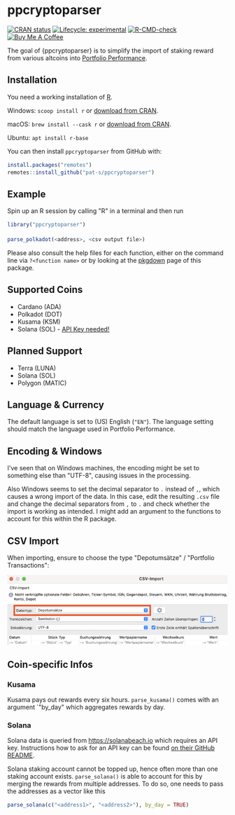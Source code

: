 
# ppcryptoparser

<!-- badges: start -->
[![CRAN status](https://www.r-pkg.org/badges/version/ppcryptoparser)](https://CRAN.R-project.org/package=ppcryptoparser)
[![Lifecycle: experimental](https://img.shields.io/badge/lifecycle-experimental-orange.svg)](https://lifecycle.r-lib.org/articles/stages.html#experimental)
[![R-CMD-check](https://github.com/pat-s/ppcryptoparser/workflows/R-CMD-check/badge.svg)](https://github.com/pat-s/ppcryptoparser/actions)
<a href="https://www.buymeacoffee.com/patrickschratz" target="_blank"><img src="https://cdn.buymeacoffee.com/buttons/default-orange.png" alt="Buy Me A Coffee" height="20" width="85"></a>
<!-- badges: end -->

The goal of {ppcryptoparser} is to simplify the import of staking reward from various altcoins into [Portfolio Performance](https://www.portfolio-performance.info/).

## Installation

You need a working installation of [R](https://www.r-project.org/).

Windows: `scoop install r` or [download from CRAN](https://cran.r-project.org/).

macOS: `brew install --cask r` or [download from CRAN](https://cran.r-project.org/).

Ubuntu: `apt install r-base`

You can then install `ppcryptoparser` from GitHub with:

``` r
install.packages("remotes")
remotes::install_github("pat-s/ppcryptoparser")
```

## Example

Spin up an R session by calling "R" in a terminal and then run

```r
library("ppcryptoparser")

parse_polkadot(<address>, <csv output file>)
```

Please also consult the help files for each function, either on the command line via `?<function name>` or by looking at the [pkgdown](https://pat-s.github.io/ppcryptoparser) page of this package.

## Supported Coins

- Cardano (ADA)
- Polkadot (DOT)
- Kusama (KSM)
- Solana (SOL) - [API Key needed!](#solana)

## Planned Support

- Terra (LUNA)
- Solana (SOL)
- Polygon (MATIC)

## Language & Currency

The default language is set to (US) English (`"EN"`).
The language setting should match the language used in Portfolio Performance.

## Encoding & Windows

I've seen that on Windows machines, the encoding might be set to something else than "UTF-8", causing issues in the processing.

Also Windows seems to set the decimal separator to `.` instead of `,`, which causes a wrong import of the data.
In this case, edit the resulting `.csv` file and change the decimal separators from `,` to `.` and check whether the import is working as intended.
I might add an argument to the functions to account for this within the R package.

## CSV Import

When importing, ensure to choose the type "Depotumsätze" / "Portfolio Transactions":

![Screenshot showing how to import CSV](man/figures/readme-1.png)

## Coin-specific Infos

### Kusama

Kusama pays out rewards every six hours.
`parse_kusama()` comes with an argument `"by_day" which aggregates rewards by day.

### Solana

Solana data is queried from https://solanabeach.io which requires an API key.
Instructions how to ask for an API key can be found [on their GitHub README](https://github.com/solana-beach/api).

Solana staking account cannot be topped up, hence often more than one staking account exists.
`parse_solana()` is able to account for this by merging the rewards from multiple addresses.
To do so, one needs to pass the addresses as a vector like this 

```r
parse_solana(c("<address1>", "<address2>"), by_day = TRUE)
```
